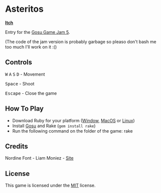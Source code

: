 # Asteritos

[**Itch**](https://chadow.itch.io/asteritos)

Entry for the [Gosu Game Jam 5](https://itch.io/jam/gosu-game-jam-5).

(The code of the jam version is probably garbage so pleaso don't bash me too much I'll work on it :()

## Controls

<kbd>W</kbd> <kbd>A</kbd> <kbd>S</kbd> <kbd>D</kbd> - Movement

<kbd>Space</kbd> - Shoot

<kbd>Escape</kbd> - Close the game

## How To Play

- Download Ruby for your platform ([Window](https://rubyinstaller.org/), [MacOS](https://www.ruby-lang.org/en/documentation/installation/#homebrew) or [Linux](https://www.ruby-lang.org/en/documentation/installation/#apt))
- Install [Gosu](https://www.libgosu.org/ruby.html) and Rake (`gem install rake`)
- Run the following command on the folder of the game: rake

## Credits

Nordine Font - Liam Moniez - [Site](https://www.behance.net/agraffs)

## License

This game is licensed under the [MIT](/LICENSE) license.

